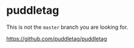 # puddletag

This is not the `master` branch you are looking for.

https://github.com/puddletag/puddletag

